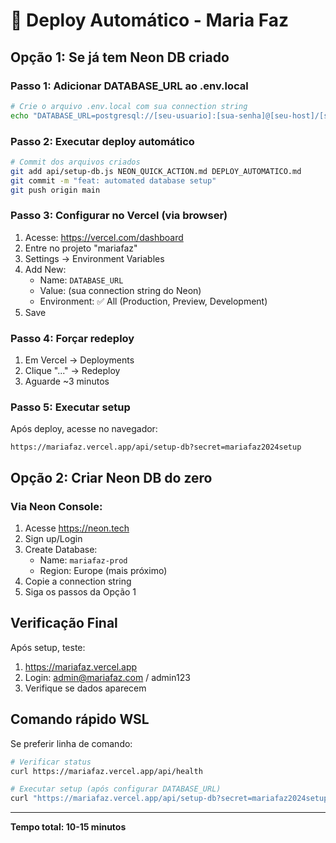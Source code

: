 # 🚀 Deploy Automático - Maria Faz

## Opção 1: Se já tem Neon DB criado

### Passo 1: Adicionar DATABASE_URL ao .env.local
```bash
# Crie o arquivo .env.local com sua connection string
echo "DATABASE_URL=postgresql://[seu-usuario]:[sua-senha]@[seu-host]/[seu-database]?sslmode=require" > .env.local
```

### Passo 2: Executar deploy automático
```bash
# Commit dos arquivos criados
git add api/setup-db.js NEON_QUICK_ACTION.md DEPLOY_AUTOMATICO.md
git commit -m "feat: automated database setup"
git push origin main
```

### Passo 3: Configurar no Vercel (via browser)
1. Acesse: https://vercel.com/dashboard
2. Entre no projeto "mariafaz"
3. Settings → Environment Variables
4. Add New:
   - Name: `DATABASE_URL`
   - Value: (sua connection string do Neon)
   - Environment: ✅ All (Production, Preview, Development)
5. Save

### Passo 4: Forçar redeploy
1. Em Vercel → Deployments
2. Clique "..." → Redeploy
3. Aguarde ~3 minutos

### Passo 5: Executar setup
Após deploy, acesse no navegador:
```
https://mariafaz.vercel.app/api/setup-db?secret=mariafaz2024setup
```

## Opção 2: Criar Neon DB do zero

### Via Neon Console:
1. Acesse https://neon.tech
2. Sign up/Login
3. Create Database:
   - Name: `mariafaz-prod`
   - Region: Europe (mais próximo)
4. Copie a connection string
5. Siga os passos da Opção 1

## Verificação Final

Após setup, teste:
1. https://mariafaz.vercel.app
2. Login: admin@mariafaz.com / admin123
3. Verifique se dados aparecem

## Comando rápido WSL

Se preferir linha de comando:
```bash
# Verificar status
curl https://mariafaz.vercel.app/api/health

# Executar setup (após configurar DATABASE_URL)
curl "https://mariafaz.vercel.app/api/setup-db?secret=mariafaz2024setup"
```

---
**Tempo total: 10-15 minutos**